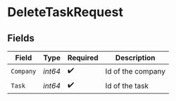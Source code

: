 # DeleteTaskRequest


## Fields

| Field              | Type               | Required           | Description        |
| ------------------ | ------------------ | ------------------ | ------------------ |
| `Company`          | *int64*            | :heavy_check_mark: | Id of the company  |
| `Task`             | *int64*            | :heavy_check_mark: | Id of the task     |